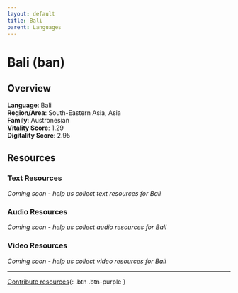 ```yaml
---
layout: default
title: Bali
parent: Languages
---
```


# Bali (ban)

## Overview

**Language**: Bali  
**Region/Area**: South-Eastern Asia, Asia  
**Family**: Austronesian  
**Vitality Score**: 1.29  
**Digitality Score**: 2.95  

## Resources

### Text Resources
*Coming soon - help us collect text resources for Bali*

### Audio Resources
*Coming soon - help us collect audio resources for Bali*

### Video Resources
*Coming soon - help us collect video resources for Bali*

---

[Contribute resources](https://fairtrain.github.io/){: .btn .btn-purple }
